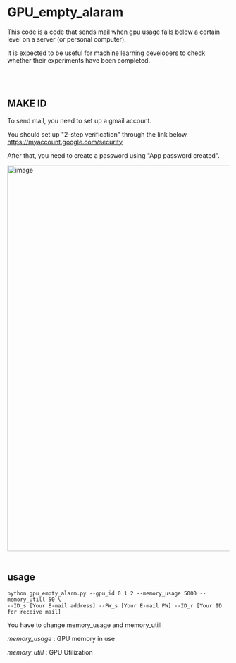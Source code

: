 # GPU_empty_alaram

<p>This code is a code that sends mail when gpu usage falls below a certain level on a server (or personal computer).</p>

<p>It is expected to be useful for machine learning developers to check whether their experiments have been completed.</p>
<br />
<br />

## MAKE ID

To send mail, you need to set up a gmail account.

You should set up "2-step verification" through the link below.
https://myaccount.google.com/security

After that, you need to create a password using "App password created".

<img width="876" alt="image" src="https://user-images.githubusercontent.com/12128784/216520898-1c915b4f-df49-4747-af8b-562de488b7db.png">
<br />
<br />

## usage
```
python gpu_empty_alarm.py --gpu_id 0 1 2 --memory_usage 5000 --memory_utill 50 \
--ID_s [Your E-mail address] --PW_s [Your E-mail PW] --ID_r [Your ID for receive mail]
```

<p>You have to change memory_usage and memory_utill</p>
<p><em>memory_usage</em> : GPU memory in use</p>
<p><em>memory_utill</em> : GPU Utilization</p>
